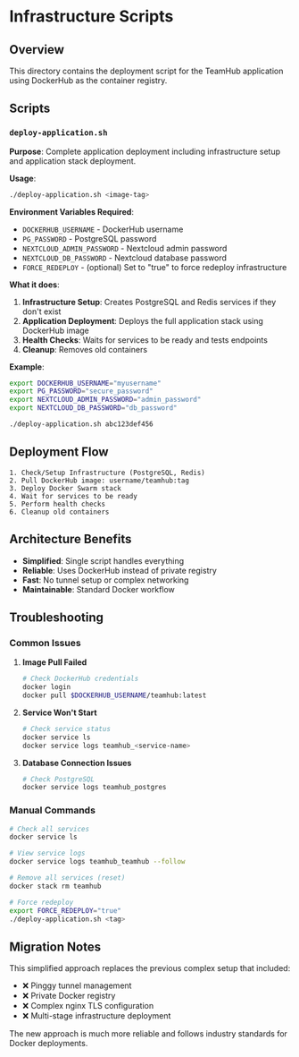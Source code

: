 # Infrastructure Scripts

## Overview

This directory contains the deployment script for the TeamHub application using DockerHub as the container registry.

## Scripts

### `deploy-application.sh`

**Purpose**: Complete application deployment including infrastructure setup and application stack deployment.

**Usage**:

```bash
./deploy-application.sh <image-tag>
```

**Environment Variables Required**:

- `DOCKERHUB_USERNAME` - DockerHub username
- `PG_PASSWORD` - PostgreSQL password
- `NEXTCLOUD_ADMIN_PASSWORD` - Nextcloud admin password
- `NEXTCLOUD_DB_PASSWORD` - Nextcloud database password
- `FORCE_REDEPLOY` - (optional) Set to "true" to force redeploy infrastructure

**What it does**:

1. **Infrastructure Setup**: Creates PostgreSQL and Redis services if they don't exist
2. **Application Deployment**: Deploys the full application stack using DockerHub image
3. **Health Checks**: Waits for services to be ready and tests endpoints
4. **Cleanup**: Removes old containers

**Example**:

```bash
export DOCKERHUB_USERNAME="myusername"
export PG_PASSWORD="secure_password"
export NEXTCLOUD_ADMIN_PASSWORD="admin_password"
export NEXTCLOUD_DB_PASSWORD="db_password"

./deploy-application.sh abc123def456
```

## Deployment Flow

```
1. Check/Setup Infrastructure (PostgreSQL, Redis)
2. Pull DockerHub image: username/teamhub:tag
3. Deploy Docker Swarm stack
4. Wait for services to be ready
5. Perform health checks
6. Cleanup old containers
```

## Architecture Benefits

- **Simplified**: Single script handles everything
- **Reliable**: Uses DockerHub instead of private registry
- **Fast**: No tunnel setup or complex networking
- **Maintainable**: Standard Docker workflow

## Troubleshooting

### Common Issues

1. **Image Pull Failed**

   ```bash
   # Check DockerHub credentials
   docker login
   docker pull $DOCKERHUB_USERNAME/teamhub:latest
   ```

2. **Service Won't Start**

   ```bash
   # Check service status
   docker service ls
   docker service logs teamhub_<service-name>
   ```

3. **Database Connection Issues**
   ```bash
   # Check PostgreSQL
   docker service logs teamhub_postgres
   ```

### Manual Commands

```bash
# Check all services
docker service ls

# View service logs
docker service logs teamhub_teamhub --follow

# Remove all services (reset)
docker stack rm teamhub

# Force redeploy
export FORCE_REDEPLOY="true"
./deploy-application.sh <tag>
```

## Migration Notes

This simplified approach replaces the previous complex setup that included:

- ❌ Pinggy tunnel management
- ❌ Private Docker registry
- ❌ Complex nginx TLS configuration
- ❌ Multi-stage infrastructure deployment

The new approach is much more reliable and follows industry standards for Docker deployments.
